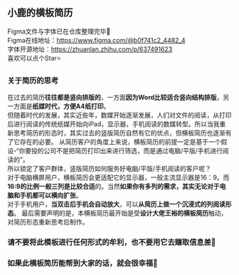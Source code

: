 ## 小鹿的横板简历
Figma文件与字体已在仓库整理完毕👋  
Figma在线地址：https://www.figma.com/@b0f741c2_4482_4  
字体开源地址：https://zhuanlan.zhihu.com/p/637491623  
喜欢可以点个Star⭐

### 关于简历的思考
在过去的简历**往往都是竖向排版的**，一方面**因为Word比较适合竖向结构排版**，另一方面是**纸媒时代，方便A4纸打印**。  
但随着时代的发展，其实近些年，数媒开始逐渐发展，人们对文件的阅读，从打印后进行阅读的传统纸媒开始向iPad，显示器，手机阅读的数媒转型。所以当我重新思考简历的形态时，其实过去的竖版简历自然有它的优点，但横板简历也逐渐有了它存在的必要。
从简历客户的角度上来说，横板简历的前提一定是基于一个假设-“你要投的公司不是把简历打印出来进行筛选，而是通过电脑/平版/手机进行阅读的”。  
所以锁定了客户群体，竖版简历如何服务好电脑/平版/手机阅读的客户呢？  
对于电脑横屏用户，横板简历会更适配它的显示器，一般主流显示器是16：9。而**16:9的比例一般三列是比较合适**的。当然**如果你有多列的需求，其实无论对于电脑和手机都可以横向扩张**。  
对于手机用户，**当双击后手机会自动放大**，可以**从简历上做一个沉浸式的列阅读形态**。
最后需要声明的是，本横板简历最开始是受**设计大佬王裕的横板简历**触动，对简历形态重新思考后制作。  

### 请不要将**此模板进行任何形式的牟利**，也不要用它去赚取信息差🤗  
### 如果此横板简历能帮到大家的话，就会很幸福👋

